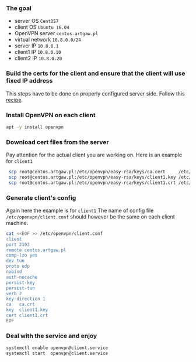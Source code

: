 ### The goal
* server OS         ```CentOS7```
* client OS         ```Ubuntu 16.04```
* OpenVPN server    ```centos.artgaw.pl```
* virtual network   ```10.8.0.0/24```
* server  IP        ```10.8.0.1```
* client1 IP        ```10.8.0.10```
* client2 IP        ```10.8.0.20```


### Build the certs for the client and ensure that the client will use fixed IP address
This steps have to be done on properly configured server side. Follow this [recipe]. 
### Install OpenVPN on each client
```bash
apt -y install openvpn
```
### Download cert files from the server
Pay attention for the actual client you are working on. Here is an example for ```client1```
```bash
 scp root@centos.artgaw.pl:/etc/openvpn/easy-rsa/keys/ca.cert     /etc/openvpn/
 scp root@centos.artgaw.pl:/etc/openvpn/easy-rsa/keys/client1.key /etc/openvpn/
 scp root@centos.artgaw.pl:/etc/openvpn/easy-rsa/keys/client1.crt /etc/openvpn/
```
### Generate client's config
Again here the example is for ```client1``` The name of config file ```/etc/openvpn/client.conf``` should however be the same on each client machine.
```bash
cat <<EOF >> /etc/openvpn/client.conf
client
port 2193
remote centos.artgaw.pl
comp-lzo yes
dev tun
proto udp
nobind
auth-nocache
persist-key
persist-tun
verb 2
key-direction 1
ca   ca.crt
key  client1.key
cert client1.crt
EOF
```
### Deal with the service and enjoy
```bash
systemctl enable openvpn@client.service
systemctl start  openvpn@client.service
```
[recipe]: <https://github.com/gitarte/OpenVPN/blob/master/configure-server.md>
